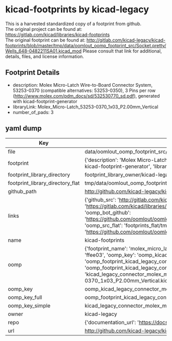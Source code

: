 # kicad-footprints by kicad-legacy  
This is a harvested standardized copy of a footprint from github.  
The original project can be found at:  
https://gitlab.com/kicad/libraries/kicad-footprints  
The original footprint can be found at:
http://gitlab.com/kicad-legacy/kicad-footprints/blob/master/tmp/data/oomlout_oomp_footprint_src/Socket.pretty/Wells_648-0482211SA01.kicad_mod
Please consult that link for additional, details, files, and license information.  
## Footprint Details
* description: Molex Micro-Latch Wire-to-Board Connector System, 53253-0370 (compatible alternatives: 53253-0350), 3 Pins per row (http://www.molex.com/pdm_docs/sd/532530770_sd.pdf), generated with kicad-footprint-generator  
* libraryLink: Molex_Micro-Latch_53253-0370_1x03_P2.00mm_Vertical  
* number_of_pads: 3  
## yaml dump  
| Key | Value |  
| --- | --- |  
| file | data/oomlout_oomp_footprint_src/kicad-footprints/Connector_Molex.pretty/Molex_Micro-Latch_53253-0370_1x03_P2.00mm_Vertical.kicad_mod |  
| footprint | {'description': 'Molex Micro-Latch Wire-to-Board Connector System, 53253-0370 (compatible alternatives: 53253-0350), 3 Pins per row (http://www.molex.com/pdm_docs/sd/532530770_sd.pdf), generated with kicad-footprint-generator', 'libraryLink': 'Molex_Micro-Latch_53253-0370_1x03_P2.00mm_Vertical', 'number_of_pads': 3} |  
| footprint_library_directory | footprint_library_owner/kicad-legacy_kicad-footprints |  
| footprint_library_directory_flat | tmp/data/oomlout_oomp_footprint_src/footprints_flat/kicad_legacy_connector_molex_molex_micro_latch_53253_0370_1x03_p2_00mm_vertical/working |  
| github_path | http://github.com/kicad-legacy/kicad-footprints/blob/master/tmp/data/oomlout_oomp_footprint_src/Connector_Molex.pretty/Molex_Micro-Latch_53253-0370_1x03_P2.00mm_Vertical.kicad_mod |  
| links | {'github_src': 'http://gitlab.com/kicad-legacy/kicad-footprints/blob/master/tmp/data/oomlout_oomp_footprint_src/Socket.pretty/Wells_648-0482211SA01.kicad_mod', 'github_src_repo': 'https://gitlab.com/kicad/libraries/kicad-footprints', 'oomp_bot': 'tmp/data/oomlout_oomp_footprint_src/footprints/kicad_legacy_connector_molex_molex_micro_latch_53253_0370_1x03_p2_00mm_vertical/working', 'oomp_bot_github': 'https://github.com/oomlout/oomlout_oomp_footprint_bot/tree/main/tmp/data/oomlout_oomp_footprint_src/footprints/kicad_legacy_connector_molex_molex_micro_latch_53253_0370_1x03_p2_00mm_vertical/working', 'oomp_src_flat': 'footprints_flat/tmp/data/oomlout_oomp_footprint_src/footprints_flat/kicad_legacy_connector_molex_molex_micro_latch_53253_0370_1x03_p2_00mm_vertical/working', 'oomp_src_flat_github': 'https://github.com/oomlout/oomlout_oomp_footprint_src/tree/main/tmp/data/oomlout_oomp_footprint_src/footprints_flat/kicad_legacy_connector_molex_molex_micro_latch_53253_0370_1x03_p2_00mm_vertical/working'} |  
| name | kicad-footprints |  
| oomp | {'footprint_name': 'molex_micro_latch_53253_0370_1x03_p2_00mm_vertical', 'library_name': 'connector_molex', 'md5': 'ffee030a498e58a9d4149d0612cdef9e', 'md5_10': 'ffee030a49', 'md5_5': 'ffee0', 'md5_6': 'ffee03', 'oomp_key': 'oomp_kicad_legacy_connector_molex_molex_micro_latch_53253_0370_1x03_p2_00mm_vertical', 'oomp_key_extra': 'oomp_footprint_kicad_legacy_connector_molex_molex_micro_latch_53253_0370_1x03_p2_00mm_vertical', 'oomp_key_full': 'oomp_footprint_kicad_legacy_connector_molex_molex_micro_latch_53253_0370_1x03_p2_00mm_vertical_ffee03', 'oomp_key_simple': 'kicad_legacy_connector_molex_molex_micro_latch_53253_0370_1x03_p2_00mm_vertical', 'original_filename': 'data/oomlout_oomp_footprint_src/kicad-footprints/Connector_Molex.pretty/Molex_Micro-Latch_53253-0370_1x03_P2.00mm_Vertical.kicad_mod', 'owner_name': 'kicad_legacy'} |  
| oomp_key | oomp_kicad_legacy_connector_molex_molex_micro_latch_53253_0370_1x03_p2_00mm_vertical |  
| oomp_key_full | oomp_footprint_kicad_legacy_connector_molex_molex_micro_latch_53253_0370_1x03_p2_00mm_vertical |  
| oomp_key_simple | kicad_legacy_connector_molex_molex_micro_latch_53253_0370_1x03_p2_00mm_vertical |  
| owner | kicad-legacy |  
| repo | {'documentation_url': 'https://docs.github.com/rest/repos/repos#get-a-repository', 'message': 'Not Found'} |  
| url | http://github.com/kicad-legacy/kicad-footprints |  

